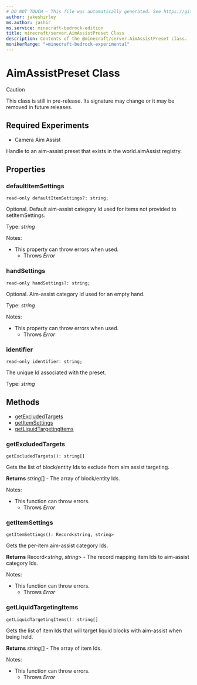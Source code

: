 ```yaml
---
# DO NOT TOUCH — This file was automatically generated. See https://github.com/mojang/minecraftapidocsgenerator to modify descriptions, examples, etc.
author: jakeshirley
ms.author: jashir
ms.service: minecraft-bedrock-edition
title: minecraft/server.AimAssistPreset Class
description: Contents of the @minecraft/server.AimAssistPreset class.
monikerRange: "=minecraft-bedrock-experimental"
---
```

# AimAssistPreset Class

> [!CAUTION]
> This class is still in pre-release.  Its signature may change or it may be removed in future releases.
 
## Required Experiments
- Camera Aim Assist


Handle to an aim-assist preset that exists in the world.aimAssist registry.

## Properties

### **defaultItemSettings**
`read-only defaultItemSettings?: string;`

Optional. Default aim-assist category Id used for items not provided to setItemSettings.

Type: *string*

Notes:
  - This property can throw errors when used.
    - Throws *Error*

### **handSettings**
`read-only handSettings?: string;`

Optional. Aim-assist category Id used for an empty hand.

Type: *string*

Notes:
  - This property can throw errors when used.
    - Throws *Error*

### **identifier**
`read-only identifier: string;`

The unique Id associated with the preset.

Type: *string*

## Methods
- [getExcludedTargets](#getexcludedtargets)
- [getItemSettings](#getitemsettings)
- [getLiquidTargetingItems](#getliquidtargetingitems)

### **getExcludedTargets**
`
getExcludedTargets(): string[]
`

Gets the list of block/entity Ids to exclude from aim assist targeting.

**Returns** *string*[] - The array of block/entity Ids.
  
Notes:
- This function can throw errors.
  - Throws *Error*

### **getItemSettings**
`
getItemSettings(): Record<string, string>
`

Gets the per-item aim-assist category Ids.

**Returns** Record<*string*, *string*> - The record mapping item Ids to aim-assist category Ids.
  
Notes:
- This function can throw errors.
  - Throws *Error*

### **getLiquidTargetingItems**
`
getLiquidTargetingItems(): string[]
`

Gets the list of item Ids that will target liquid blocks with aim-assist when being held.

**Returns** *string*[] - The array of item Ids.
  
Notes:
- This function can throw errors.
  - Throws *Error*
